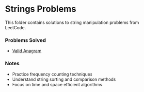 # Strings Problems

This folder contains solutions to string manipulation problems from LeetCode.

### Problems Solved

- [Valid Anagram](https://leetcode.com/problems/valid-anagram/)

### Notes

- Practice frequency counting techniques  
- Understand string sorting and comparison methods  
- Focus on time and space efficient algorithms  
